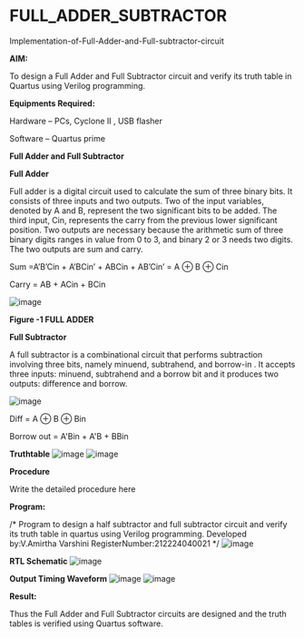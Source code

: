 # FULL_ADDER_SUBTRACTOR

Implementation-of-Full-Adder-and-Full-subtractor-circuit

**AIM:**

To design a Full Adder and Full Subtractor circuit and verify its truth table in Quartus using Verilog programming.

**Equipments Required:**

Hardware – PCs, Cyclone II , USB flasher

Software – Quartus prime

**Full Adder and Full Subtractor**

**Full Adder**

Full adder is a digital circuit used to calculate the sum of three binary bits. It consists of three inputs and two outputs. Two of the input variables, denoted by A and B, represent the two significant bits to be added. The third input, Cin, represents the carry from the previous lower significant position. Two outputs are necessary because the arithmetic sum of three binary digits ranges in value from 0 to 3, and binary 2 or 3 needs two digits. The two outputs are sum and carry.

Sum =A’B’Cin + A’BCin’ + ABCin + AB’Cin’ = A ⊕ B ⊕ Cin 

Carry = AB + ACin + BCin

![image](https://github.com/naavaneetha/FULL_ADDER_SUBTRACTOR/assets/154305477/0f30ba51-5ffb-4198-845f-18e054f675e7)

**Figure -1 FULL ADDER**

**Full Subtractor**

A full subtractor is a combinational circuit that performs subtraction involving three bits, namely minuend, subtrahend, and borrow-in . It accepts three inputs: minuend, subtrahend and a borrow bit and it produces two outputs: difference and borrow.

![image](https://github.com/naavaneetha/FULL_ADDER_SUBTRACTOR/assets/154305477/02b24f51-ab51-4304-9ad6-7b81ffc1ead5)

Diff = A ⊕ B ⊕ Bin 

Borrow out = A'Bin + A'B + BBin

**Truthtable**
![image](https://github.com/user-attachments/assets/bb57580f-3106-4a74-a949-1beb04fce692)
![image](https://github.com/user-attachments/assets/fe5884bf-9f9b-4bf6-8e16-1223cadc07e3)


**Procedure**

Write the detailed procedure here

**Program:**

/* Program to design a half subtractor and full subtractor circuit and verify its truth table in quartus using Verilog programming. Developed by:V.Amirtha Varshini RegisterNumber:212224040021
*/
![image](https://github.com/user-attachments/assets/5af1e27e-c944-4915-8394-197198bcdd4c)

**RTL Schematic**
![image](https://github.com/user-attachments/assets/a4cb0c1a-f1f4-41f5-a8f1-f202f191158d)

**Output Timing Waveform**
![image](https://github.com/user-attachments/assets/d86abf4b-5537-4860-8555-6a21f88ddb25)
![image](https://github.com/user-attachments/assets/33c00fa8-1db5-4a92-a61c-9e25ec08bb20)

**Result:**

Thus the Full Adder and Full Subtractor circuits are designed and the truth tables is verified using Quartus software.



